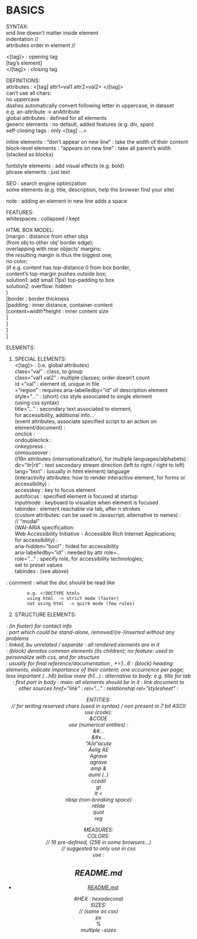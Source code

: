 # BASICS  
  
SYNTAX:  
end line		doesn’t matter inside element  
indentation			//  
attributes order in element	//  
  
<[tag]> : opening tag  
[tag’s element]  
</[tag]> : closing tag  
  
DEFINITIONS:  
attributes : <[tag] attr1=val1 attr2=val2> </[tag]>  
can’t use all chars:  
no uppercase  
dashes automatically convert following letter in uppercase, in dataset  
e.g. an-attribute -> anAttribute  
global attributes : defined for all elements  
generic elements : no default, added features (e.g. div, span)  
self-closing tags : only <[tag] …>  
  
inline elements : “don’t appear on new line” : take the width of their content  
block-level elements : “appears on new line” : take all parent’s width (stacked as blocks)  
  
fontstyle elements : add visual effects (e.g. bold)  
phrase elements : just text  
  
SEO : search engine optimization  
	some elements (e.g. title, description, help the browser find your site)  
  
note : adding an element in new line adds a space  
  
  
FEATURES:  
whitespaces : collapsed / kept  
  
HTML BOX MODEL:  
[margin					: distance from other objs  
(from obj to other obj’ border edge);  
		overlapping with near objects’ margins:  
the resulting margin is thus the biggest one;  
no color;  
		(if e.g. content has top-distance 0 from box border,  
content’s top-margin pushes outside box;  
solution1: add small (1px) top-padding to box  
solution2: overflow: hidden  
)  
[border					: border thickness  
[padding			: inner distance, container-content   
[content=width*height	: inner content size  
]  
]  
]  
]  
  
  
ELEMENTS:  
1) SPECIAL ELEMENTS:  
<[tag]>		: (i.e. global attributes)  
class=”val”	: class, to group  
		class=”val1 val2”	: multiple classes; order doesn’t count  
		id =”val”	: element id, unique in file  
			=”region” : requires aria-labelledby=”id” of description element  
		style=”...”	: (short) css style associated to single element  
				(using css syntax)  
		title=”...”	: secondary text associated to element,  
for accessibility, additional info…  
	(event attributes, associate specified script to an action on element/document) :  
		onclick		:   
		ondoubleclick	:   
		onkeypress		:   
		onmouseover	:   
(i18n attributes (internationalization), for multiple languages/alphabets) :  
		dir=”ltr|rtl”	: text secondary stream direction (left to right / right to left)  
lang=”text”	: (usually in html element) language  
	(interactivity attributes: how to render interactive element, for forms or accessibility) :  
		accesskey	: key to focus element  
		autofocus	: specified element is focused at startup  
		inputmode	: keyboard to visualize when element is focused  
		tabindex	: element reachable via tab, after n strokes  
	(custom attributes: can be used in Javascript, alternative to names) :  
		// “modal”  
	(WAI-ARIA specification:  
Web Accessibility Initiative - Accessible Rich Internet Applications;  
for accessibility) :  
		aria-hidden=”bool”	: hided for accessibility  
aria-labelledby=”id” : needed by attr role=..  
role=”...”	: specify role, for accessibility technologies;  
set to preset values  
		tabindex	: (see above)  
<!-- [comment] -->	:	comment  
<!DOCTYPE val>	: 	what the doc should be read like  
			e.g. <!DOCTYPE html>  
			using html	-> strict mode (faster)  
			not using html	-> quirk mode (few rules)  
  
2) STRUCTURE ELEMENTS:  
<address>	: 	(in footer) for contact info  
<article>	:	part which could be stand-alone,  
removed/(re-)inserted without any problems  
<aside>	: 	linked, bu unrelated / separate  
<body>	:	all rendered elements are in it  
<div>		:	(block) denotes common elements (its children);  
		no feature: used to personalize with css, and for structure  
<footer>	:	usually for final reference/documentation  
<h*>, *=1…6	:	(block) heading elements, indicate importance of their content;  
		one occurrence per page;  
		less important (...h6) below more (h1…)  
<head>	:	alternative to body: e.g. title for tab  
<header>	: 	first part in body  
<html>	:	main: all elements should be in it  
<link>		:	link document to other sources  
		href=”link”	:   
rel=”...”	: relationship  
		rel=”stylesheet”	: <style>  
<main> 	:	(html5) for readability  
<nav>		: 	section / list of links  
(e.g. homepage bar, with website sections links)  
<p>		:	(block) paragraph   
		whitespaces : collapsed  
<pre>		:	(block) pre-formatted  
		whitespaces : kept  
<section>	:	section  
  
3) HEAD:  
<legend>	:	fieldset title  
<meta>	:	(in head) additional info  
		charset	=”...”		: charset to use  
				=”UTF-8”	:   
		name=”viewport” content=”...” : some configs  
			e.g. content=”width=device-width, initial-scale=1”  
		name=”description” content=”...” : description for browser  
<script>	: link js script;  
		normally code executed when read, asynchronously,  
		i.e. browser reads document top->bottom, and stops for executing code;  
		defer		: execute js after html has loaded  
		type=”module” :   
src=”link”	: link to js  
<title>		: (in head) document’s title;  
		gives info to search engine;  
git’s displayed in title bar / browser tab when hovering  
  
4) TEXT ELEMENTS:  
<a>		:	(inline) anchor for links;  
		can’t nest in each other  
	href=”link”		: link (URI) start  
		=”#ID”		:   
	name=”...”		: link target  
	target	=”...”		: where to display link  
		=”_self”	: in same tab  
		=”_blank”	: new tab  
	title	=”str”		: legend when hover  
	text : <a href=”link”>[element]</a> : link’s text  
<b>		:	(inline) bold  
<br>		:	new line  
<em>		:	emphasize  
<i>		:	(inline) italicized  
<label>	:	(inline) around input, make its text trigger input  
		for	=”[id]”		: associate label’s text with element [id]  
<span>	:	no feature (like div)  
<strong>	:	bold  
  
5) LIST / TABLE ELEMENTS:  
<dd>		: 	<dl> element, definition data  
<dl>		:	definitions list  
<dt>		: 	<dl> element, definition term  
<li>		:	list item, in <ul>  
<ol>		:	ordered list (numbered elements)  
<ul>		:	unordered list (of elements) (i.e. order doesn’t change meaning)  
  
<table> 	:	table  
<caption>	: 	(in table, first element) description (accessibility)  
<td>		: 	(in tr) table data  
<th>		: 	(in table/thead) table header: col name (first row)  
<tr>		: 	(in table/body) table row  
		col=”..”		:   
		colgroup=”..”	:   
colspan=”..”	: n of rows occupied by cell  
rowspan=”..”	: n of cols occupied by cell  
<tbody>	: 	(in table) table body  
<tfoot>	: 	(in table)   
<thead>	: 	(in table) table headers  
  
6) INTERACTABLE ELEMENTS:  
<form>	:	(form’s widgets container)  
		action		=”link”	: where to send form output (server-side)  
		method	: HTTP method  
				=”get”		: get request via URL  
				=”post”	: post request  
form elements:  
<*>		:   
		name=”...”	: used by server-side app to identify received data  
<button>	:	(inline) (in form) button;  
		onclick=”...”		: function called on click  
			=”code	“	: js code   
		type	=”...”		:  
=”submit”	: (default) in form, by default  
sends input element to form’s action  
<datalist>	: 	(for input -> list)  
<input>	:	(self-closing) (inline) (in form)  collect data  
		checked		: checked by default  
		list=”LIST_ID”	: value must be in the associated <datalist>  
(with id=LIST_ID)  
min|max		: (with type=number)  
		minlength		=”[num]”  
name	=”val”		: identifier (needed to be used in figure->action);  
					need same name in radio inputs  
to make only select one  
pattern		: value must match pattern (regular expression)  
placeholder =”val”	: input placeholder value  
readonly		: non modifiable  
required		: input value is required in order to submit  
type	=”...”		: input type / expected input;  
			some types come with default validation  
	=”checkbox”	:   
=”color”	: shows color wheel to select one  
=”date|month|week|time” :  
browser shows a calendar/… where to select a date/…  
=”email”	: (default validation to valid email)  
		verify @ is present and domain is (syntactically) correct  
=”file”		: input file (defaults to browser’s values)  
=”number”	:   
=”password”	:   
	=”radio”	: multiple options  
	=”search”	: (?)  
=”submit”	: submits its nearest parent form element  
			=”text”	:    
			=”url”		: verify that follows URL specifications  
		value	=”...”		: value sent  
					(default) in radio: [name]=on  
<option>	: (in select, datalist) option for <select>;  
should have a value to submit, usually  
<select>	: (in form) dropdown select menu  
<textarea>	: (in form) multiline input  
cols		: 		  
rows		:   
placeholder	:   
  
7) EMBED:  
<audio>	:   
<embed>	: embed multimedial object  
<iframe> 	: embed html page in html page  
<img>		:	(self-closing) (inline) image  
		src=”link”	: image link  
		alt=”text”	: alternative value (if src not available)  
		height=”...”	: force image height (pixel)  
		width=”...”	: force image width (pixel)  
		notes :	in pixel bad idea, useful to pre-load (readjust later);  
			if not given, image is rendered at last;  
			only giving height is a good idea  
(1. proportions are kept, calculated; 2; height gives structure)  
		srcset=”..., …”	: alternative images, for different displays;  
		sizes=”..., …”		: sizes with which to use each element in srcset  
		note: svg images include a path, so allow resizing without loss of quality  
<object> 	: (old) generic (like div)  
<video>	:   
  
8) OTHER ELEMENTS:  
<fieldset>	:	group form elements and related labels  
<figure>	:	put around img, add info  
<figcaption>	:	in figure, add caption  
<hr>		:	(self-closing) line separator  
<style>	:	add style to elements  
		e.g. <style>[CSS-like styles/rules]</style>  
  
ENTITIES:  
// for writing reserved chars (used in syntax) / non present in 7 bit ASCII  
use (code):  
&CODE  
use (numerical entities) :  
&#...  
&#x…  
“A|a”acute  
Aelig AE  
Agrave  
agrave  
amp &  
auml (..)  
ccedil  
gt  
lt <  
nbsp (non-breaking space)  
ntilde  
quot  
reg  
  
MEASURES:  
COLORS:  
// 16 pre-defined, (256 in some browsers…)  
// suggested to only use in css  
use :  
## README.md  
*	[README.md](./README.md)  

#HEX : hexadecimal  
SIZES:  
// (same as css)  
px  
%  
multiple -sizes  


